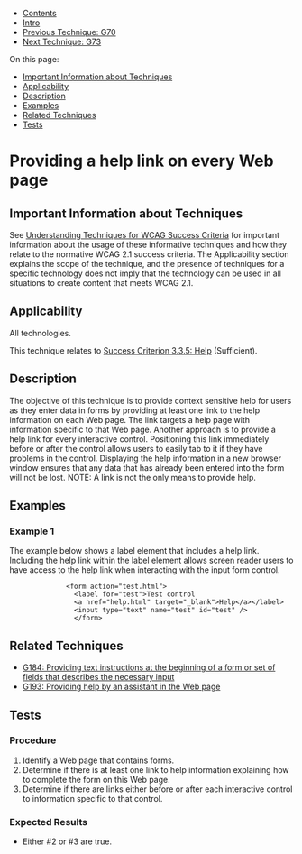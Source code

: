 -   [Contents](https://www.w3.org/WAI/WCAG21/Techniques/#techniques "Table of Contents")
-   [Intro](https://www.w3.org/WAI/WCAG21/Techniques/#introduction "Introduction to Techniques")
-   [Previous Technique: G70](G70)
-   [Next Technique: G73](G73)

On this page:

-   [Important Information about Techniques](#important-information)
-   [Applicability](#applicability)
-   [Description](#description)
-   [Examples](#examples)
-   [Related Techniques](#related)
-   [Tests](#tests)

Providing a help link on every Web page
=======================================

Important Information about Techniques
--------------------------------------

See [Understanding Techniques for WCAG Success Criteria](https://www.w3.org/WAI/WCAG21/Understanding/understanding-techniques) for important information about the usage of these informative techniques and how they relate to the normative WCAG 2.1 success criteria. The Applicability section explains the scope of the technique, and the presence of techniques for a specific technology does not imply that the technology can be used in all situations to create content that meets WCAG 2.1.

Applicability
-------------

All technologies.

This technique relates to [Success Criterion 3.3.5: Help](https://www.w3.org/WAI/WCAG21/Understanding/help) (Sufficient).

Description
-----------

The objective of this technique is to provide context sensitive help for users as they enter data in forms by providing at least one link to the help information on each Web page. The link targets a help page with information specific to that Web page. Another approach is to provide a help link for every interactive control. Positioning this link immediately before or after the control allows users to easily tab to it if they have problems in the control. Displaying the help information in a new browser window ensures that any data that has already been entered into the form will not be lost. NOTE: A link is not the only means to provide help.

Examples
--------

### Example 1

The example below shows a label element that includes a help link. Including the help link within the label element allows screen reader users to have access to the help link when interacting with the input form control.

                  <form action="test.html">
                    <label for="test">Test control
                    <a href="help.html" target="_blank">Help</a></label>
                    <input type="text" name="test" id="test" />
                    </form>
                

Related Techniques
------------------

-   [G184: Providing text instructions at the beginning of a form or set of fields that describes the necessary input](https://www.w3.org/WAI/WCAG21/Techniques/general/G184)
-   [G193: Providing help by an assistant in the Web page](https://www.w3.org/WAI/WCAG21/Techniques/general/G193)

Tests
-----

### Procedure

1.  Identify a Web page that contains forms.
2.  Determine if there is at least one link to help information explaining how to complete the form on this Web page.
3.  Determine if there are links either before or after each interactive control to information specific to that control.

### Expected Results

-   Either \#2 or \#3 are true.

